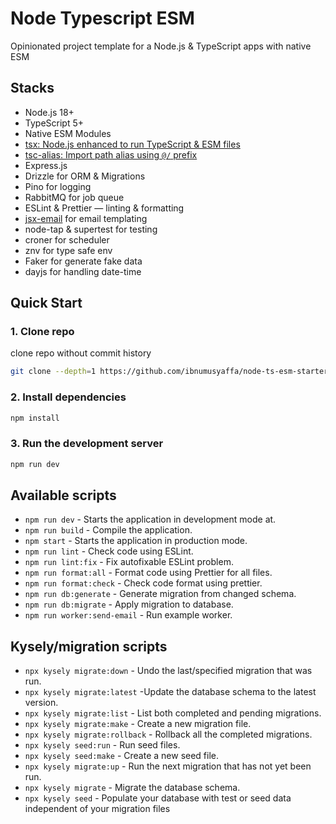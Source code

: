 # Node Typescript ESM

Opinionated project template for a Node.js & TypeScript apps with native ESM

## Stacks

- Node.js 18+
- TypeScript 5+
- Native ESM Modules 
- [tsx: Node.js enhanced to run TypeScript & ESM files](https://github.com/privatenumber/tsx)
- [tsc-alias: Import path alias using `@/` prefix](https://github.com/justkey007/tsc-alias) 
- Express.js
- Drizzle for ORM & Migrations
- Pino for logging
- RabbitMQ for job queue
- ESLint & Prettier — linting & formatting
- [jsx-email](https://github.com/shellscape/jsx-email) for email templating
- node-tap & supertest for testing
- croner for scheduler
- znv for type safe env
- Faker for generate fake data
- dayjs for handling date-time

## Quick Start

### 1. Clone repo

clone repo without commit history

```bash
git clone --depth=1 https://github.com/ibnumusyaffa/node-ts-esm-starter my-project-name
```

### 2. Install dependencies

```bash
npm install
```

### 3. Run the development server

```bash
npm run dev
```


## Available scripts

- `npm run dev` - Starts the application in development mode at.
- `npm run build` - Compile the application.
- `npm start` - Starts the application in production mode.
- `npm run lint` - Check code using ESLint.
- `npm run lint:fix` - Fix autofixable ESLint problem.
- `npm run format:all` - Format code using Prettier for all files.
- `npm run format:check` - Check code format using prettier.
- `npm run db:generate` - Generate migration from changed schema.
- `npm run db:migrate` - Apply migration to database.
- `npm run worker:send-email` - Run example worker.

## Kysely/migration scripts

- `npx kysely migrate:down` - Undo the last/specified migration that was run.
- `npx kysely migrate:latest` -Update the database schema to the latest version.
- `npx kysely migrate:list` - List both completed and pending migrations.
- `npx kysely migrate:make` - Create a new migration file.
- `npx kysely migrate:rollback` - Rollback all the completed migrations.
- `npx kysely seed:run` - Run seed files.
- `npx kysely seed:make` - Create a new seed file.
- `npx kysely migrate:up` - Run the next migration that has not yet been run.
- `npx kysely migrate` - Migrate the database schema.
- `npx kysely seed` - Populate your database with test or seed data independent of your migration files
